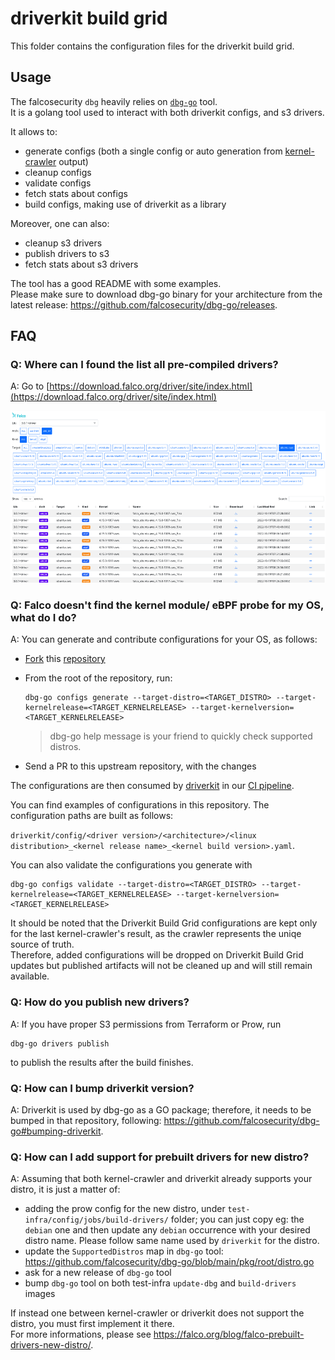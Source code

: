 # driverkit build grid

This folder contains the configuration files for the driverkit build grid.

## Usage

The falcosecurity `dbg` heavily relies on [`dbg-go`](https://github.com/falcosecurity/dbg-go) tool.  
It is a golang tool used to interact with both driverkit configs, and s3 drivers.  

It allows to:
* generate configs (both a single config or auto generation from [kernel-crawler](https://github.com/falcosecurity/dbg-go) output)
* cleanup configs
* validate configs
* fetch stats about configs
* build configs, making use of driverkit as a library

Moreover, one can also:
* cleanup s3 drivers
* publish drivers to s3
* fetch stats about s3 drivers

The tool has a good README with some examples.  
Please make sure to download dbg-go binary for your architecture from the latest release: https://github.com/falcosecurity/dbg-go/releases.  

## FAQ

### Q: Where can I found the list all pre-compiled drivers?

A: Go to [https://download.falco.org/driver/site/index.html](https://download.falco.org/driver/site/index.html)

![drivers website screenshots](./drivers_website_screenshot.png)

### Q: Falco doesn't find the kernel module/ eBPF probe for my OS, what do I do?

A: You can generate and contribute configurations for your OS, as follows:

- [Fork](https://docs.github.com/en/get-started/quickstart/fork-a-repo) this [repository](https://github.com/diginfra/test-infra)
- From the root of the repository, run:
  ```shell
  dbg-go configs generate --target-distro=<TARGET_DISTRO> --target-kernelrelease=<TARGET_KERNELRELEASE> --target-kernelversion=<TARGET_KERNELRELEASE>
  ```
  > dbg-go help message is your friend to quickly check supported distros.

- Send a PR to this upstream repository, with the changes

The configurations are then consumed by [driverkit](https://github.com/falcosecurity/driverkit) in our [CI pipeline](../config/jobs).

You can find examples of configurations in this repository. The configuration paths are built as follows:

  `driverkit/config/<driver version>/<architecture>/<linux distribution>_<kernel release name>_<kernel build version>.yaml`.

You can also validate the configurations you generate with 
```shell
dbg-go configs validate --target-distro=<TARGET_DISTRO> --target-kernelrelease=<TARGET_KERNELRELEASE> --target-kernelversion=<TARGET_KERNELRELEASE>
```

It should be noted that the Driverkit Build Grid configurations are kept only for the last kernel-crawler's result, as the crawler represents the uniqe source of truth.  
Therefore, added configurations will be dropped on Driverkit Build Grid updates but published artifacts will not be cleaned up and will still remain available.

### Q: How do you publish new drivers?

A: If you have proper S3 permissions from Terraform or Prow, run

```console
dbg-go drivers publish
```

to publish the results after the build finishes.

### Q: How can I bump driverkit version?

A: Driverkit is used by dbg-go as a GO package; therefore, it needs to be bumped in that repository, following: https://github.com/falcosecurity/dbg-go#bumping-driverkit.

### Q: How can I add support for prebuilt drivers for new distro?

A: Assuming that both kernel-crawler and driverkit already supports your distro, it is just a matter of:  
* adding the prow config for the new distro, under `test-infra/config/jobs/build-drivers/` folder; you can just copy eg: the `debian` one and then update any `debian` occurrence with your desired distro name. Please follow same name used by `driverkit` for the distro.  
* update the `SupportedDistros` map in `dbg-go` tool: https://github.com/falcosecurity/dbg-go/blob/main/pkg/root/distro.go
* ask for a new release of `dbg-go` tool
* bump `dbg-go` tool on both test-infra `update-dbg` and `build-drivers` images

If instead one between kernel-crawler or driverkit does not support the distro, you must first implement it there.  
For more informations, please see https://falco.org/blog/falco-prebuilt-drivers-new-distro/.
